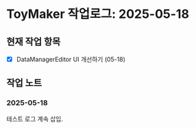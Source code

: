 # ToyMaker 작업로그: 2025-05-18

## 현재 작업 항목

- [x] DataManagerEditor UI 개선하기 (05-18)

## 작업 노트

### 2025-05-18

테스트 로그 계속 삽입.

